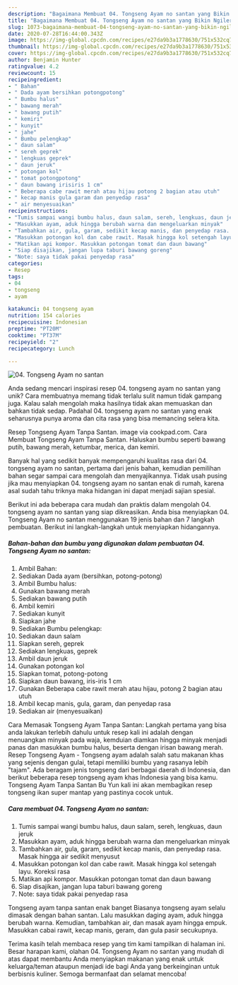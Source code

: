 ```yaml
---
description: "Bagaimana Membuat 04. Tongseng Ayam no santan yang Bikin Ngiler"
title: "Bagaimana Membuat 04. Tongseng Ayam no santan yang Bikin Ngiler"
slug: 1073-bagaimana-membuat-04-tongseng-ayam-no-santan-yang-bikin-ngiler
date: 2020-07-28T16:44:00.343Z
image: https://img-global.cpcdn.com/recipes/e27da9b3a1778630/751x532cq70/04-tongseng-ayam-no-santan-foto-resep-utama.jpg
thumbnail: https://img-global.cpcdn.com/recipes/e27da9b3a1778630/751x532cq70/04-tongseng-ayam-no-santan-foto-resep-utama.jpg
cover: https://img-global.cpcdn.com/recipes/e27da9b3a1778630/751x532cq70/04-tongseng-ayam-no-santan-foto-resep-utama.jpg
author: Benjamin Hunter
ratingvalue: 4.2
reviewcount: 15
recipeingredient:
- " Bahan"
- " Dada ayam bersihkan potongpotong"
- " Bumbu halus"
- " bawang merah"
- " bawang putih"
- " kemiri"
- " kunyit"
- " jahe"
- " Bumbu pelengkap"
- " daun salam"
- " sereh geprek"
- " lengkuas geprek"
- " daun jeruk"
- " potongan kol"
- " tomat potongpotong"
- " daun bawang irisiris 1 cm"
- " Beberapa cabe rawit merah atau hijau potong 2 bagian atau utuh"
- " kecap manis gula garam dan penyedap rasa"
- " air menyesuaikan"
recipeinstructions:
- "Tumis sampai wangi bumbu halus, daun salam, sereh, lengkuas, daun jeruk"
- "Masukkan ayam, aduk hingga berubah warna dan mengeluarkan minyak"
- "Tambahkan air, gula, garam, sedikit kecap manis, dan penyedap rasa. Masak hingga air sedikit menyusut"
- "Masukkan potongan kol dan cabe rawit. Masak hingga kol setengah layu. Koreksi rasa"
- "Matikan api kompor. Masukkan potongan tomat dan daun bawang"
- "Siap disajikan, jangan lupa taburi bawang goreng"
- "Note: saya tidak pakai penyedap rasa"
categories:
- Resep
tags:
- 04
- tongseng
- ayam

katakunci: 04 tongseng ayam 
nutrition: 154 calories
recipecuisine: Indonesian
preptime: "PT20M"
cooktime: "PT37M"
recipeyield: "2"
recipecategory: Lunch

---
```



![04. Tongseng Ayam no santan](https://img-global.cpcdn.com/recipes/e27da9b3a1778630/751x532cq70/04-tongseng-ayam-no-santan-foto-resep-utama.jpg)

Anda sedang mencari inspirasi resep 04. tongseng ayam no santan yang unik? Cara membuatnya memang tidak terlalu sulit namun tidak gampang juga. Kalau salah mengolah maka hasilnya tidak akan memuaskan dan bahkan tidak sedap. Padahal 04. tongseng ayam no santan yang enak seharusnya punya aroma dan cita rasa yang bisa memancing selera kita.

Resep Tongseng Ayam Tanpa Santan. image via cookpad.com. Cara Membuat Tongseng Ayam Tanpa Santan. Haluskan bumbu seperti bawang putih, bawang merah, ketumbar, merica, dan kemiri.

Banyak hal yang sedikit banyak mempengaruhi kualitas rasa dari 04. tongseng ayam no santan, pertama dari jenis bahan, kemudian pemilihan bahan segar sampai cara mengolah dan menyajikannya. Tidak usah pusing jika mau menyiapkan 04. tongseng ayam no santan enak di rumah, karena asal sudah tahu triknya maka hidangan ini dapat menjadi sajian spesial.


Berikut ini ada beberapa cara mudah dan praktis dalam mengolah 04. tongseng ayam no santan yang siap dikreasikan. Anda bisa menyiapkan 04. Tongseng Ayam no santan menggunakan 19 jenis bahan dan 7 langkah pembuatan. Berikut ini langkah-langkah untuk menyiapkan hidangannya.

<!--inarticleads1-->

##### Bahan-bahan dan bumbu yang digunakan dalam pembuatan 04. Tongseng Ayam no santan:

1. Ambil  Bahan:
1. Sediakan  Dada ayam (bersihkan, potong-potong)
1. Ambil  Bumbu halus:
1. Gunakan  bawang merah
1. Sediakan  bawang putih
1. Ambil  kemiri
1. Sediakan  kunyit
1. Siapkan  jahe
1. Sediakan  Bumbu pelengkap:
1. Sediakan  daun salam
1. Siapkan  sereh, geprek
1. Sediakan  lengkuas, geprek
1. Ambil  daun jeruk
1. Gunakan  potongan kol
1. Siapkan  tomat, potong-potong
1. Siapkan  daun bawang, iris-iris 1 cm
1. Gunakan  Beberapa cabe rawit merah atau hijau, potong 2 bagian atau utuh
1. Ambil  kecap manis, gula, garam, dan penyedap rasa
1. Sediakan  air (menyesuaikan)


Cara Memasak Tongseng Ayam Tanpa Santan: Langkah pertama yang bisa anda lakukan terlebih dahulu untuk resep kali ini adalah dengan menuangkan minyak pada waja, kemduian diamkan hingga minyak menjadi panas dan masukkan bumbu halus, beserta dengan irisan bawang merah. Resep Tongseng Ayam - Tongseng ayam adalah salah satu makanan khas yang sejenis dengan gulai, tetapi memiliki bumbu yang rasanya lebih &#34;tajam&#34;. Ada beragam jenis tongseng dari berbagai daerah di Indonesia, dan berikut beberapa resep tongseng ayam khas Indonesia yang bisa kamu. Tongseng Ayam Tanpa Santan Bu Yun kali ini akan membagikan resep tongseng ikan super mantap yang pastinya cocok untuk. 

<!--inarticleads2-->

##### Cara membuat 04. Tongseng Ayam no santan:

1. Tumis sampai wangi bumbu halus, daun salam, sereh, lengkuas, daun jeruk
1. Masukkan ayam, aduk hingga berubah warna dan mengeluarkan minyak
1. Tambahkan air, gula, garam, sedikit kecap manis, dan penyedap rasa. Masak hingga air sedikit menyusut
1. Masukkan potongan kol dan cabe rawit. Masak hingga kol setengah layu. Koreksi rasa
1. Matikan api kompor. Masukkan potongan tomat dan daun bawang
1. Siap disajikan, jangan lupa taburi bawang goreng
1. Note: saya tidak pakai penyedap rasa


Tongseng ayam tanpa santan enak banget Biasanya tongseng ayam selalu dimasak dengan bahan santan. Lalu masukkan daging ayam, aduk hingga berubah warna. Kemudian, tambahkan air, dan masak ayam hingga empuk. Masukkan cabai rawit, kecap manis, geram, dan gula pasir secukupnya. 

Terima kasih telah membaca resep yang tim kami tampilkan di halaman ini. Besar harapan kami, olahan 04. Tongseng Ayam no santan yang mudah di atas dapat membantu Anda menyiapkan makanan yang enak untuk keluarga/teman ataupun menjadi ide bagi Anda yang berkeinginan untuk berbisnis kuliner. Semoga bermanfaat dan selamat mencoba!
